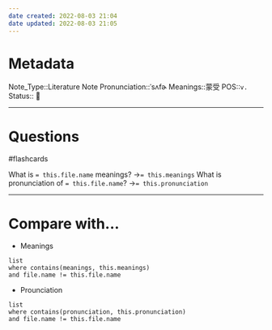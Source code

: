 ```yaml
---
date created: 2022-08-03 21:04
date updated: 2022-08-03 21:05
---
```


# Metadata

Note_Type::Literature Note
Pronunciation::ˈsʌfɚ
Meanings::蒙受
POS::`v.`
Status:: 👶

---

# Questions

#flashcards

What is `= this.file.name` meanings? ->`= this.meanings` <!--SR:!2022-08-22,14,290-->
What is pronunciation of `= this.file.name`? ->`= this.pronunciation` <!--SR:!2022-08-24,16,290-->

---

# Compare with...

- Meanings

```dataview
list
where contains(meanings, this.meanings)
and file.name != this.file.name
```

- Prounciation

```dataview
list
where contains(pronunciation, this.pronunciation)
and file.name != this.file.name
```
